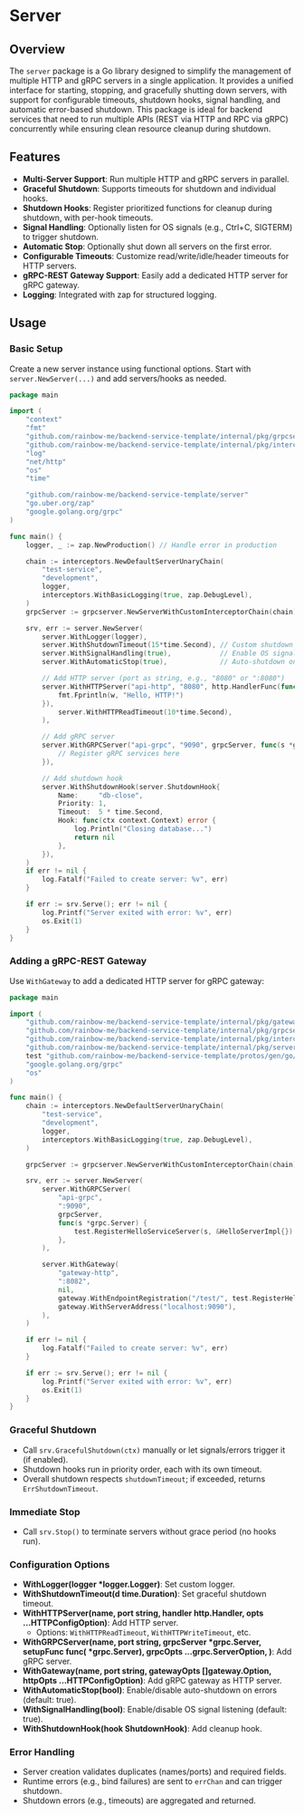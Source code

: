 # Server

## Overview

The `server` package is a Go library designed to simplify the management of multiple HTTP and gRPC servers in a single
application. It provides a unified interface for starting, stopping, and gracefully shutting down servers, with support
for configurable timeouts, shutdown hooks, signal handling, and automatic error-based shutdown. This package is ideal
for backend services that need to run multiple APIs (REST via HTTP and RPC via gRPC) concurrently while ensuring clean
resource cleanup during shutdown.

## Features

- **Multi-Server Support**: Run multiple HTTP and gRPC servers in parallel.
- **Graceful Shutdown**: Supports timeouts for shutdown and individual hooks.
- **Shutdown Hooks**: Register prioritized functions for cleanup during shutdown, with per-hook timeouts.
- **Signal Handling**: Optionally listen for OS signals (e.g., Ctrl+C, SIGTERM) to trigger shutdown.
- **Automatic Stop**: Optionally shut down all servers on the first error.
- **Configurable Timeouts**: Customize read/write/idle/header timeouts for HTTP servers.
- **gRPC-REST Gateway Support**: Easily add a dedicated HTTP server for gRPC gateway.
- **Logging**: Integrated with zap for structured logging.

## Usage

### Basic Setup

Create a new server instance using functional options. Start with `server.NewServer(...)` and add servers/hooks as
needed.

```go
package main

import (
	"context"
	"fmt"
	"github.com/rainbow-me/backend-service-template/internal/pkg/grpcserver"
	"github.com/rainbow-me/backend-service-template/internal/pkg/interceptors"
	"log"
	"net/http"
	"os"
	"time"

	"github.com/rainbow-me/backend-service-template/server"
	"go.uber.org/zap"
	"google.golang.org/grpc"
)

func main() {
	logger, _ := zap.NewProduction() // Handle error in production

	chain := interceptors.NewDefaultServerUnaryChain(
		"test-service",
		"development",
		logger,
		interceptors.WithBasicLogging(true, zap.DebugLevel),
	)
	grpcServer := grpcserver.NewServerWithCustomInterceptorChain(chain)

	srv, err := server.NewServer(
		server.WithLogger(logger),
		server.WithShutdownTimeout(15*time.Second), // Custom shutdown timeout
		server.WithSignalHandling(true),            // Enable OS signal handling
		server.WithAutomaticStop(true),             // Auto-shutdown on errors

		// Add HTTP server (port as string, e.g., "8080" or ":8080")
		server.WithHTTPServer("api-http", "8080", http.HandlerFunc(func(w http.ResponseWriter, r *http.Request) {
			fmt.Fprintln(w, "Hello, HTTP!")
		}),
			server.WithHTTPReadTimeout(10*time.Second),
		),

		// Add gRPC server
		server.WithGRPCServer("api-grpc", "9090", grpcServer, func(s *grpc.Server) {
			// Register gRPC services here
		}),

		// Add shutdown hook
		server.WithShutdownHook(server.ShutdownHook{
			Name:     "db-close",
			Priority: 1,
			Timeout:  5 * time.Second,
			Hook: func(ctx context.Context) error {
				log.Println("Closing database...")
				return nil
			},
		}),
	)
	if err != nil {
		log.Fatalf("Failed to create server: %v", err)
	}

	if err := srv.Serve(); err != nil {
		log.Printf("Server exited with error: %v", err)
		os.Exit(1)
	}
}
```

### Adding a gRPC-REST Gateway

Use `WithGateway` to add a dedicated HTTP server for gRPC gateway:

```go
package main

import (
	"github.com/rainbow-me/backend-service-template/internal/pkg/gateway"
	"github.com/rainbow-me/backend-service-template/internal/pkg/grpcserver"
	"github.com/rainbow-me/backend-service-template/internal/pkg/interceptors"
	"github.com/rainbow-me/backend-service-template/internal/pkg/server"
	test "github.com/rainbow-me/backend-service-template/protos/gen/go/v1"
	"google.golang.org/grpc"
	"os"
)

func main() {
	chain := interceptors.NewDefaultServerUnaryChain(
		"test-service",
		"development",
		logger,
		interceptors.WithBasicLogging(true, zap.DebugLevel),
	)

	grpcServer := grpcserver.NewServerWithCustomInterceptorChain(chain)

	srv, err := server.NewServer(
		server.WithGRPCServer(
			"api-grpc",
			":9090",
			grpcServer,
			func(s *grpc.Server) {
				test.RegisterHelloServiceServer(s, &HelloServerImpl{})
			},
		),

		server.WithGateway(
			"gateway-http",
			":8082",
			nil,
			gateway.WithEndpointRegistration("/test/", test.RegisterHelloServiceHandlerFromEndpoint), // assumes proto
			gateway.WithServerAddress("localhost:9090"),
		),
	)

	if err != nil {
		log.Fatalf("Failed to create server: %v", err)
	}

	if err := srv.Serve(); err != nil {
		log.Printf("Server exited with error: %v", err)
		os.Exit(1)
	}
}

```

### Graceful Shutdown

- Call `srv.GracefulShutdown(ctx)` manually or let signals/errors trigger it (if enabled).
- Shutdown hooks run in priority order, each with its own timeout.
- Overall shutdown respects `shutdownTimeout`; if exceeded, returns `ErrShutdownTimeout`.

### Immediate Stop

- Call `srv.Stop()` to terminate servers without grace period (no hooks run).

### Configuration Options

- **WithLogger(logger *logger.Logger)**: Set custom logger.
- **WithShutdownTimeout(d time.Duration)**: Set graceful shutdown timeout.
- **WithHTTPServer(name, port string, handler http.Handler, opts ...HTTPConfigOption)**: Add HTTP server.
    - Options: `WithHTTPReadTimeout`, `WithHTTPWriteTimeout`, etc.
- **WithGRPCServer(name, port string, grpcServer *grpc.Server, setupFunc func(
  *grpc.Server), grpcOpts ...grpc.ServerOption, )**: Add gRPC server.
- **WithGateway(name, port string, gatewayOpts []gateway.Option, httpOpts ...HTTPConfigOption)**: Add gRPC gateway as
  HTTP server.
- **WithAutomaticStop(bool)**: Enable/disable auto-shutdown on errors (default: true).
- **WithSignalHandling(bool)**: Enable/disable OS signal listening (default: true).
- **WithShutdownHook(hook ShutdownHook)**: Add cleanup hook.

### Error Handling

- Server creation validates duplicates (names/ports) and required fields.
- Runtime errors (e.g., bind failures) are sent to `errChan` and can trigger shutdown.
- Shutdown errors (e.g., timeouts) are aggregated and returned.